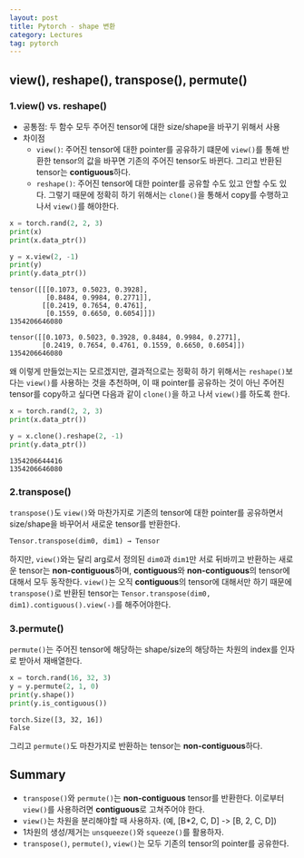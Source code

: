 ```yaml
---
layout: post
title: Pytorch - shape 변환 
category: Lectures
tag: pytorch
---
```


## view(), reshape(), transpose(), permute()

### 1.view() vs. reshape()

* 공통점: 두 함수 모두 주어진 tensor에 대한 size/shape을 바꾸기 위해서 사용
* 차이점
    * `view()`: 주어진 tensor에 대한 pointer를 공유하기 떄문에 `view()`를 통해 반환한 tensor의 값을 바꾸면 기존의 주어진 tensor도 바뀐다. 그리고 반환된 tensor는 **contiguous**하다.
    * `reshape()`: 주어진 tensor에 대한 pointer를 공유할 수도 있고 안할 수도 있다. 그렇기 때문에 정확히 하기 위해서는 `clone()`을 통해서 copy를 수행하고 나서 `view()`를 해야한다.

```python
x = torch.rand(2, 2, 3)
print(x)
print(x.data_ptr())

y = x.view(2, -1)
print(y)
print(y.data_ptr())
```

```
tensor([[[0.1073, 0.5023, 0.3928],
         [0.8484, 0.9984, 0.2771]],
        [[0.2419, 0.7654, 0.4761],
         [0.1559, 0.6650, 0.6054]]])
1354206646080

tensor([[0.1073, 0.5023, 0.3928, 0.8484, 0.9984, 0.2771],
        [0.2419, 0.7654, 0.4761, 0.1559, 0.6650, 0.6054]])
1354206646080
```

왜 이렇게 만들었는지는 모르겠지만, 결과적으로는 정확히 하기 위해서는 `reshape()`보다는 `view()`를 사용하는 것을 추천하며, 이 때 pointer를 공유하는 것이 아닌 주어진 tensor를 copy하고 싶다면 다음과 같이 `clone()`을 하고 나서 `view()`를 하도록 한다.

```python
x = torch.rand(2, 2, 3)
print(x.data_ptr())

y = x.clone().reshape(2, -1)
print(y.data_ptr())
```
```
1354206644416
1354206646080
```

### 2.transpose()

`transpose()`도 `view()`와 마찬가지로 기존의 tensor에 대한 pointer를 공유하면서 size/shape을 바꾸어서 새로운 tensor를 반환한다.

```
Tensor.transpose(dim0, dim1) → Tensor
```

하지만, `view()`와는 달리 arg로서 정의된 `dim0`과 `dim1`만 서로 뒤바끼고 반환하는 새로운 tensor는 **non-contiguous**하며, **contiguous**와 **non-contiguous**의 tensor에 대해서 모두 동작한다. `view()`는 오직 **contiguous**의 tensor에 대해서만 하기 때문에 `transpose()`로 반환된 tensor는 `Tensor.transpose(dim0, dim1).contiguous().view(-)`를 해주어야한다.  

### 3.permute()

`permute()`는 주어진 tensor에 해당하는 shape/size의 해당하는 차원의 index를 인자로 받아서 재배열한다. 

```python
x = torch.rand(16, 32, 3)
y = y.permute(2, 1, 0)
print(y.shape())  
print(y.is_contiguous())
```
```
torch.Size([3, 32, 16])
False
```

그리고 `permute()`도 마찬가지로 반환하는 tensor는 **non-contiguous**하다.


## Summary

* `transpose()`와 `permute()`는 **non-contiguous** tensor를 반환한다. 이로부터 `view()`를 사용하려면 **contiguous**로 고쳐주어야 한다.
* `view()`는 차원을 분리해야할 때 사용하자. (예, [B*2, C, D] -> [B, 2, C, D])
* 1차원의 생성/제거는 `unsqueeze()`와 `squeeze()`를 활용하자.
* `transpose()`, `permute()`, `view()`는 모두 기존의 tensor의 pointer를 공유한다. 